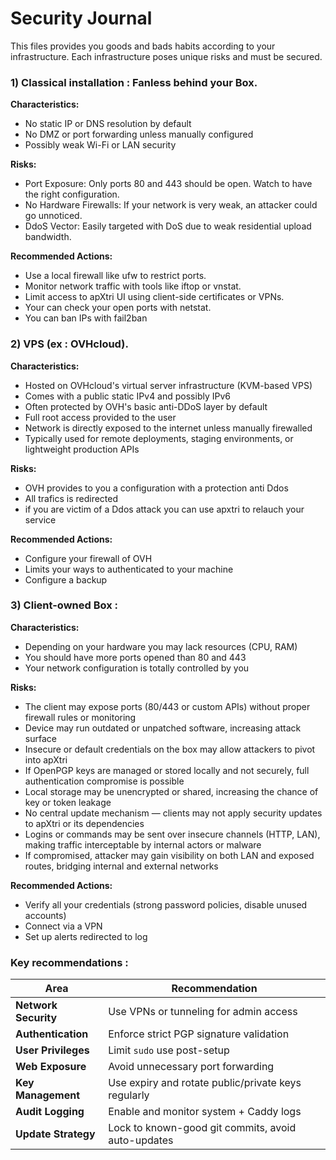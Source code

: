 # Security Journal

This files provides you goods and bads habits according to your infrastructure. 
Each infrastructure poses unique risks and must be secured.  

### 1) Classical installation : Fanless behind your Box.

**Characteristics:**
- No static IP or DNS resolution by default
- No DMZ or port forwarding unless manually configured
- Possibly weak Wi-Fi or LAN security  

**Risks:**
- Port Exposure: Only ports 80 and 443 should be open. Watch to have the right configuration.
- No Hardware Firewalls: If your network is very weak, an attacker could go unnoticed.
- DdoS Vector: Easily targeted with DoS due to weak residential upload bandwidth.

**Recommended Actions:**
- Use a local firewall like ufw to restrict ports.
- Monitor network traffic with tools like iftop or vnstat.
- Limit access to apXtri UI using client-side certificates or VPNs.
- Your can check your open ports with netstat.
- You can ban IPs with fail2ban

### 2) VPS (ex : OVHcloud).  

**Characteristics:**
- Hosted on OVHcloud's virtual server infrastructure (KVM-based VPS)
- Comes with a public static IPv4 and possibly IPv6
- Often protected by OVH's basic anti-DDoS layer by default
- Full root access provided to the user
- Network is directly exposed to the internet unless manually firewalled
- Typically used for remote deployments, staging environments, or lightweight production APIs

**Risks:**
- OVH provides to you a configuration with a protection anti Ddos 
- All trafics is redirected
- if you are victim of a Ddos attack you can use apxtri to relauch your service

**Recommended Actions:**  
- Configure your firewall of OVH
- Limits your ways to authenticated to your machine
- Configure a backup


### 3) Client-owned Box :

**Characteristics:**  
- Depending on your hardware you may lack resources (CPU, RAM)
- You should have more ports opened than 80 and 443
- Your network configuration is totally controlled by you

**Risks:**  
- The client may expose ports (80/443 or custom APIs) without proper firewall rules or monitoring
- Device may run outdated or unpatched software, increasing attack surface
- Insecure or default credentials on the box may allow attackers to pivot into apXtri
- If OpenPGP keys are managed or stored locally and not securely, full authentication compromise is possible
- Local storage may be unencrypted or shared, increasing the chance of key or token leakage
- No central update mechanism — clients may not apply security updates to apXtri or its dependencies
- Logins or commands may be sent over insecure channels (HTTP, LAN), making traffic interceptable by internal actors or malware
- If compromised, attacker may gain visibility on both LAN and exposed routes, bridging internal and external networks 

**Recommended Actions:**
- Verify all your credentials (strong password policies, disable unused accounts)
- Connect via a VPN
- Set up alerts redirected to log 

### Key recommendations : 
| Area                  | Recommendation                                      |
|-----------------------|-----------------------------------------------------|
| **Network Security**  | Use VPNs or tunneling for admin access              |
| **Authentication**    | Enforce strict PGP signature validation             |
| **User Privileges**   | Limit `sudo` use post-setup                         |
| **Web Exposure**      | Avoid unnecessary port forwarding                   |
| **Key Management**    | Use expiry and rotate public/private keys regularly |
| **Audit Logging**     | Enable and monitor system + Caddy logs              |
| **Update Strategy**   | Lock to known-good git commits, avoid auto-updates  |
